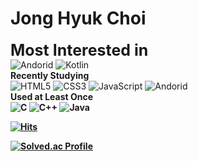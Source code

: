 <h1>Jong Hyuk Choi </h1>

<strong><span style="font-size:25px">Most Interested in</span></strong> <br>
![Andorid](https://img.shields.io/badge/Android-3DDC84.svg?&style=for-the-badge&logo=Android&logoColor=white) 
![Kotlin](https://img.shields.io/badge/Kotlin-7F52FF.svg?&style=for-the-badge&logo=Kotlin&logoColor=white)<br>
<strong>Recently Studying</strong><br>
![HTML5](https://img.shields.io/badge/HTML-E34F26.svg?&style=for-the-badge&logo=HTML5&logoColor=white) 
![CSS3](https://img.shields.io/badge/CSS-1572B6.svg?&style=for-the-badge&logo=CSS3&logoColor=white) 
![JavaScript](https://img.shields.io/badge/JavaScript-F7DF1E.svg?&style=for-the-badge&logo=JavaScript&logoColor=white)
![Andorid](https://img.shields.io/badge/Android-3DDC84.svg?&style=for-the-badge&logo=Android&logoColor=white)<br>
<strong>Used at Least Once<br>
![C](https://img.shields.io/badge/C-A8B9CC.svg?&style=for-the-badge&logo=C&logoColor=white)
![C++](https://img.shields.io/badge/C++-00599C.svg?&style=for-the-badge&logo=C++&logoColor=white)
![Java](https://img.shields.io/badge/Java-007396.svg?&style=for-the-badge&logo=Java&logoColor=white)



[![Hits](https://hits.seeyoufarm.com/api/count/incr/badge.svg?url=https%3A%2F%2Fgithub.com%2Fharry7408&count_bg=%230FE7BF&title_bg=%230FC022&icon=&icon_color=%23DDD2D2&title=HITS&edge_flat=false)](https://hits.seeyoufarm.com)



[![Solved.ac Profile](http://mazassumnida.wtf/api/v2/generate_badge?boj=harry7408)](https://solved.ac/harry7408)

